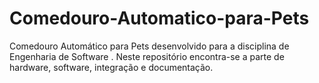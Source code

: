 # Comedouro-Automatico-para-Pets
Comedouro Automático para Pets desenvolvido para a disciplina de Engenharia de Software . Neste repositório encontra-se a parte de hardware, software, integração e documentação.
